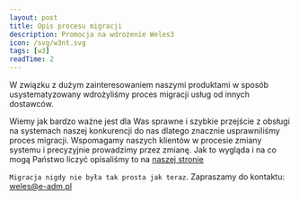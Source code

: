 ```yaml
---
layout: post
title: Opis procesu migracji
description: Promocja na wdrożenie Weles3
icon: /svg/w3nt.svg
tags: [w3]
readTime: 2
---
```


W związku z dużym zainteresowaniem naszymi produktami w sposób
usystematyzowany wdrożyliśmy proces migracji usług od innych dostawców.

Wiemy jak bardzo ważne jest dla Was sprawne i szybkie przejście z obsługi na systemach naszej
konkurencji do nas dlatego znacznie usprawniliśmy proces migracji. Wspomagamy naszych klientów
w procesie zmiany systemu i precyzyjnie prowadzimy przez zmianę. Jak to wygląda i na co mogą
Państwo liczyć opisaliśmy to na [naszej stronie <i class="fad fa-external-link"></i>](https://weles3.pl/wdrozenie/krok1.html)



```Migracja nigdy nie była tak prosta jak teraz```. Zapraszamy do kontaktu: [weles@e-adm.pl <i class="fad fa-envelope"></i>](mailto:weles@e-adm.pl)